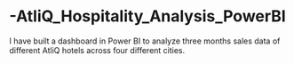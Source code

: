 # -AtliQ_Hospitality_Analysis_PowerBI
I have built a dashboard in Power BI to analyze three months sales data of different AtliQ hotels across four different cities.

